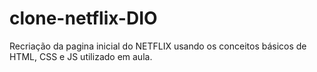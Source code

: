 # clone-netflix-DIO
Recriação da pagina inicial do NETFLIX usando os conceitos básicos de HTML, CSS e JS utilizado em aula. 
